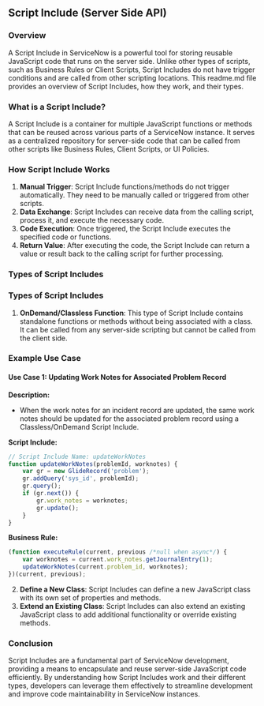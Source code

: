 ## Script Include (Server Side API)

### Overview

A Script Include in ServiceNow is a powerful tool for storing reusable JavaScript code that runs on the server side. Unlike other types of scripts, such as Business Rules or Client Scripts, Script Includes do not have trigger conditions and are called from other scripting locations. This readme.md file provides an overview of Script Includes, how they work, and their types.

### What is a Script Include?

A Script Include is a container for multiple JavaScript functions or methods that can be reused across various parts of a ServiceNow instance. It serves as a centralized repository for server-side code that can be called from other scripts like Business Rules, Client Scripts, or UI Policies.

### How Script Include Works

1. **Manual Trigger**: Script Include functions/methods do not trigger automatically. They need to be manually called or triggered from other scripts.
2. **Data Exchange**: Script Includes can receive data from the calling script, process it, and execute the necessary code.
3. **Code Execution**: Once triggered, the Script Include executes the specified code or functions.
4. **Return Value**: After executing the code, the Script Include can return a value or result back to the calling script for further processing.

### Types of Script Includes

### Types of Script Includes

1. **OnDemand/Classless Function**: This type of Script Include contains standalone functions or methods without being associated with a class. It can be called from any server-side scripting but cannot be called from the client side.

### Example Use Case

#### Use Case 1: Updating Work Notes for Associated Problem Record

**Description:**
- When the work notes for an incident record are updated, the same work notes should be updated for the associated problem record using a Classless/OnDemand Script Include.

**Script Include:**
```javascript
// Script Include Name: updateWorkNotes
function updateWorkNotes(problemId, worknotes) {
    var gr = new GlideRecord('problem');
    gr.addQuery('sys_id', problemId);
    gr.query();
    if (gr.next()) {
        gr.work_notes = worknotes;
        gr.update();
    }
}
```

**Business Rule:**
```javascript
(function executeRule(current, previous /*null when async*/) {
    var worknotes = current.work_notes.getJournalEntry(1);
    updateWorkNotes(current.problem_id, worknotes);
})(current, previous);
```

2. **Define a New Class**: Script Includes can define a new JavaScript class with its own set of properties and methods.
3. **Extend an Existing Class**: Script Includes can also extend an existing JavaScript class to add additional functionality or override existing methods.

### Conclusion

Script Includes are a fundamental part of ServiceNow development, providing a means to encapsulate and reuse server-side JavaScript code efficiently. By understanding how Script Includes work and their different types, developers can leverage them effectively to streamline development and improve code maintainability in ServiceNow instances.


